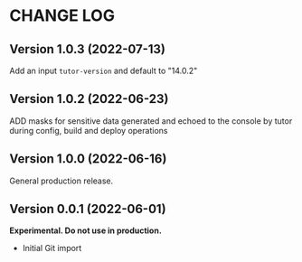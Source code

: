 # CHANGE LOG

## Version 1.0.3 (2022-07-13)

Add an input `tutor-version` and default to "14.0.2"

## Version 1.0.2 (2022-06-23)

ADD masks for sensitive data generated and echoed to the console by tutor during
config, build and deploy operations

## Version 1.0.0 (2022-06-16)

General production release.

## Version 0.0.1 (2022-06-01)

**Experimental. Do not use in production.**

* Initial Git import
